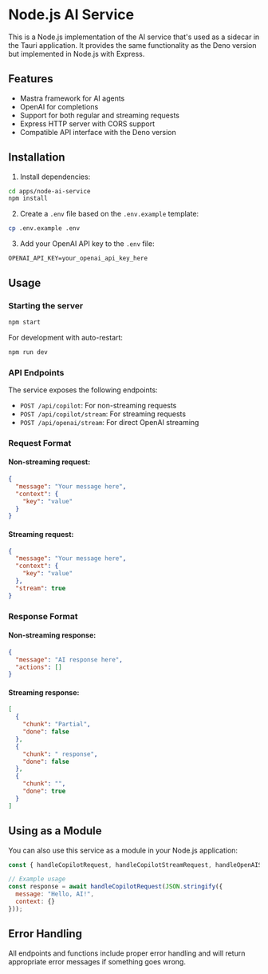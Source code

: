 # Node.js AI Service

This is a Node.js implementation of the AI service that's used as a sidecar in the Tauri application. It provides the same functionality as the Deno version but implemented in Node.js with Express.

## Features

- Mastra framework for AI agents
- OpenAI for completions
- Support for both regular and streaming requests
- Express HTTP server with CORS support
- Compatible API interface with the Deno version

## Installation

1. Install dependencies:

```bash
cd apps/node-ai-service
npm install
```

2. Create a `.env` file based on the `.env.example` template:

```bash
cp .env.example .env
```

3. Add your OpenAI API key to the `.env` file:

```
OPENAI_API_KEY=your_openai_api_key_here
```

## Usage

### Starting the server

```bash
npm start
```

For development with auto-restart:

```bash
npm run dev
```

### API Endpoints

The service exposes the following endpoints:

- `POST /api/copilot`: For non-streaming requests
- `POST /api/copilot/stream`: For streaming requests
- `POST /api/openai/stream`: For direct OpenAI streaming

### Request Format

#### Non-streaming request:

```json
{
  "message": "Your message here",
  "context": {
    "key": "value"
  }
}
```

#### Streaming request:

```json
{
  "message": "Your message here",
  "context": {
    "key": "value"
  },
  "stream": true
}
```

### Response Format

#### Non-streaming response:

```json
{
  "message": "AI response here",
  "actions": []
}
```

#### Streaming response:

```json
[
  {
    "chunk": "Partial",
    "done": false
  },
  {
    "chunk": " response",
    "done": false
  },
  {
    "chunk": "",
    "done": true
  }
]
```

## Using as a Module

You can also use this service as a module in your Node.js application:

```javascript
const { handleCopilotRequest, handleCopilotStreamRequest, handleOpenAIStreamRequest } = require('./main');

// Example usage
const response = await handleCopilotRequest(JSON.stringify({
  message: "Hello, AI!",
  context: {}
}));
```

## Error Handling

All endpoints and functions include proper error handling and will return appropriate error messages if something goes wrong.
